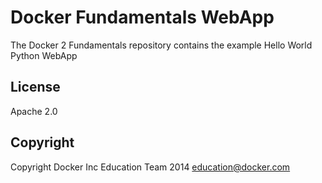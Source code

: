 Docker Fundamentals WebApp
==========================

The Docker 2 Fundamentals repository contains the example Hello World Python WebApp

## License

Apache 2.0

## Copyright

Copyright Docker Inc Education Team 2014 <education@docker.com>
